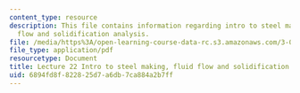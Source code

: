 ```yaml
---
content_type: resource
description: This file contains information regarding intro to steel making, fluid
  flow and solidification analysis.
file: /media/https%3A/open-learning-course-data-rc.s3.amazonaws.com/3-044-materials-processing-spring-2013/6894fd8f822825d7a6db7ca884a2b7ff_MIT3_044S13_Lec22.pdf
file_type: application/pdf
resourcetype: Document
title: Lecture 22 Intro to steel making, fluid flow and solidification analysis
uid: 6894fd8f-8228-25d7-a6db-7ca884a2b7ff
---
```

